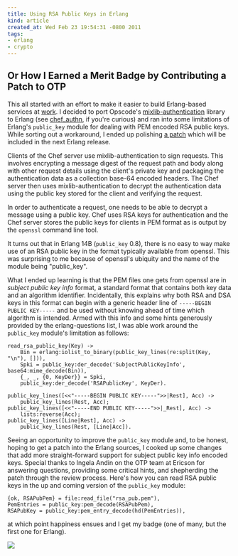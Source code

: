 ```yaml
--- 
title: Using RSA Public Keys in Erlang
kind: article
created_at: Wed Feb 23 19:54:31 -0800 2011
tags:
- erlang
- crypto
---
```


## Or How I Earned a Merit Badge by Contributing a Patch to OTP ##

This all started with an effort to make it easier to build
Erlang-based services at [work][].  I decided to port Opscode's
[mixlib-authentication][] library to Erlang (see [chef_authn][], if
you're curious) and ran into some limitations of Erlang's `public_key`
module for dealing with PEM encoded RSA public keys.  While sorting
out a workaround, I ended up polishing [a patch] which will be
included in the next Erlang release.

[work]: http://opscode.com/
[mixlib-authentication]: https://github.com/opscode/mixlib-authentication
[chef_authn]: https://github.com/seth/chef_authn
[a patch]: https://github.com/erlang/otp/commit/c730d2fb0342523fa9014373b234b426bd9ca6f2

Clients of the Chef server use mixlib-authentication to sign
requests.  This involves encrypting a message digest of the request
path and body along with other request details using the client's
private key and packaging the authentication data as a collection
base-64 encoded headers.  The Chef server then uses
mixlib-authentication to decrypt the authentication data using the
public key stored for the client and verifying the request.

In order to authenticate a request, one needs to be able to decrypt a
message using a public key.  Chef uses RSA keys for authentication and
the Chef server stores the public keys for clients in PEM format as is
output by the `openssl` command line tool.

It turns out that in Erlang 14B (`public_key` 0.8), there is no easy
to way make use of an RSA public key in the format typically available
from openssl.  This was surprising to me because of openssl's ubiquity
and the name of the module being "public_key".

What I ended up learning is that the PEM files one gets from openssl
are in *subject public key info* format, a standard format that
contains both key data and an algorithm identifier.  Incidentally,
this explains why both RSA and DSA keys in this format can begin with a
generic header line of `-----BEGIN PUBLIC KEY-----` and be used
without knowing ahead of time which algorithm is intended.  Armed with
this info and some hints generously provided by the erlang-questions
list, I was able work around the `public_key` module's limitation as
follows:

    read_rsa_public_key(Key) ->
        Bin = erlang:iolist_to_binary(public_key_lines(re:split(Key, "\n"), [])),
        Spki = public_key:der_decode('SubjectPublicKeyInfo', base64:mime_decode(Bin)),
        {_, _, {0, KeyDer}} = Spki,
        public_key:der_decode('RSAPublicKey', KeyDer).
    
    public_key_lines([<<"-----BEGIN PUBLIC KEY-----">>|Rest], Acc) ->
        public_key_lines(Rest, Acc);
    public_key_lines([<<"-----END PUBLIC KEY-----">>|_Rest], Acc) ->
        lists:reverse(Acc);
    public_key_lines([Line|Rest], Acc) ->
        public_key_lines(Rest, [Line|Acc]).

Seeing an opportunity to improve the `public_key` module and, to be
honest, hoping to get a patch into the Erlang sources, I cooked up
some changes that add more straight-forward support for subject public
key info encoded keys.  Special thanks to Ingela Andin on the OTP team
at Ericson for answering questions, providing some critical hints, and
shepherding the patch through the review process.  Here's how you can
read RSA public keys in the up and coming version of the `public_key`
module:

    {ok, RSAPubPem} = file:read_file("rsa_pub.pem"),
    PemEntries = public_key:pem_decode(RSAPubPem),
    RSAPubKey = public_key:pem_entry_decode(hd(PemEntries)),

at which point happiness ensues and I get my badge (one of many, but
the first one for Erlang).

<a href="http://www.nerdmeritbadges.com/products/octocat">
<img src="/uploads/2011/02/open_source_contrib_badge.png" />
</a>
